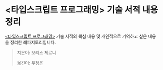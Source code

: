 # <타입스크립트 프로그래밍> 기술 서적 내용 정리

[<타입스크립트 프로그래밍>](https://product.kyobobook.co.kr/detail/S000001033092) 기술 서적의 핵심 내용 및 개인적으로 기억하고 싶은 내용을 정리한 레파지토리입니다.

> 지은이: 보리스 체르니
>
> 옮긴이: 우정은
